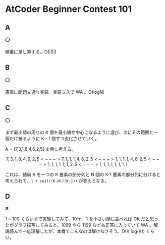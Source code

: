 # AtCoder Beginner Contest 101

## A

:o:

順番に足し算する。O(|S|)

## B

:o:

愚直に問題文通り実装。実装ミスで WA 。O(logN)

## C

:o:

まず最小値の周りの K 個を最小値が中心になるように選び、次にその範囲と一個だけ被るように K - 1 個ずつ変化させていく。

A = {7,3,1,8,4,6,2,5} を例に考える。

```math
{7,3,1,8,4,6,2,5}
   <--->
{7,1,1,1,4,6,2,5}
 <--->
{1,1,1,1,4,6,2,5}
       <--->
{1,1,1,1,1,1,2,5}
           <--->
{1,1,1,1,1,1,1,1}
```

これは、結局 A を一つの K 要素の部分列と N 個の K-1 要素の部分列に分けると考えられて、`1 + ceil((K-N)/(K-1))` が答えとなる。

## D

:x:

1 ~ 100 くらいまで実験してみて、10^n - 1 を小さい順に並べれば OK だと思ったがグラフ描写してみると、1099 やら 1199 なども正答に入っていて WA 。解説読んで一応理解したが、本番でこんなのは解けなさそう。O(K log(K)) くらい。
